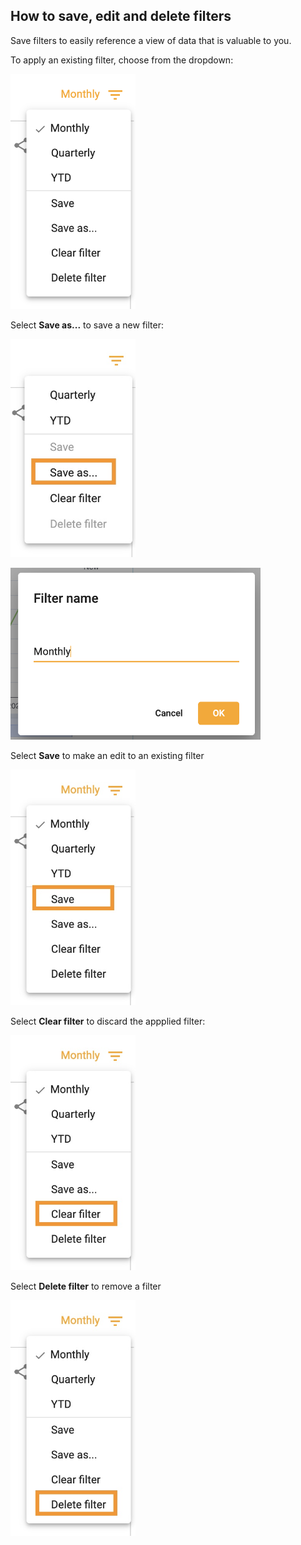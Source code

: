 ## How to save, edit and delete filters

Save filters to easily reference a view of data that is valuable to you. 

To apply an existing filter, choose from the dropdown:  

<img src="../assets/filter_applied.png"  style="width:200px" class="border"></img>

Select **Save as...** to save a new filter:

<img src="../assets/filter_save_as_1.jpg"  style="width:200px" class="border"></img>

<img src="../assets/filter_save.png"  style="width:400px" class="border"></img>

Select **Save** to make an edit to an existing filter

<img src="../assets/filter_save_1.jpg"  style="width:200px" class="border"></img>

Select **Clear filter** to discard the appplied filter:

<img src="../assets/filter_clear.jpg"  style="width:200px" class="border"></img>

Select **Delete filter** to remove a filter

<img src="../assets/filter_delete.jpg"  style="width:200px" class="border"></img>


